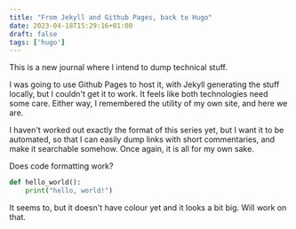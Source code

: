 ```yaml
---
title: "From Jekyll and Github Pages, back to Hugo"
date: 2023-04-18T15:29:16+01:00
draft: false
tags: ['hugo']
---
```


This is a new journal where I intend to dump technical stuff.

I was going to use Github Pages to host it, with Jekyll generating the stuff locally, but I couldn't get it to work. It feels like both technologies need some care. Either way, I remembered the utility of my own site, and here we are.

I haven't worked out exactly the format of this series yet, but I want it to be automated, so that I can easily dump links with short commentaries, and make it searchable somehow. Once again, it is all for my own sake.

Does code formatting work?

```python
def hello_world():
    print("hello, world!")
```

It seems to, but it doesn't have colour yet and it looks a bit big. Will work on that.
